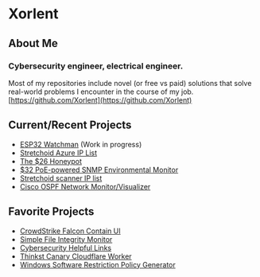 # Xorlent
## About Me
### Cybersecurity engineer, electrical engineer.  
Most of my repositories include novel (or free vs paid) solutions that solve real-world problems I encounter in the course of my job.  
[https://github.com/Xorlent](https://github.com/Xorlent)  

## Current/Recent Projects
- [ESP32 Watchman](https://github.com/Xorlent/ESP32-Watchman) (Work in progress)
- [Stretchoid Azure IP List](https://github.com/Xorlent/Stretchoid)
- [The $26 Honeypot](https://github.com/Xorlent/The-26-Dollar-Honeypot)
- [$32 PoE-powered SNMP Environmental Monitor](https://github.com/Xorlent/PoESP32-SNMP-Environmental-Monitor)
- [Stretchoid scanner IP list](https://github.com/Xorlent/Stretchoid)
- [Cisco OSPF Network Monitor/Visualizer](https://github.com/Xorlent/Cisco-OSPF-Monitor) 

## Favorite Projects
- [CrowdStrike Falcon Contain UI](https://github.com/Xorlent/Falcon-Contain)
- [Simple File Integrity Monitor](https://github.com/Xorlent/SimpleFIM)
- [Cybersecurity Helpful Links](https://github.com/Xorlent/Cybersec-Links)
- [Thinkst Canary Cloudflare Worker](https://github.com/Xorlent/Canary-Cloudflare)
- [Windows Software Restriction Policy Generator](https://github.com/Xorlent/Windows-SRP-Policy-Generator) 
